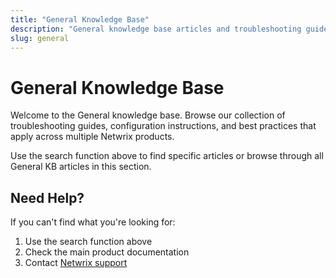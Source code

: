 ```yaml
---
title: "General Knowledge Base"
description: "General knowledge base articles and troubleshooting guides"
slug: general
---
```


# General Knowledge Base

Welcome to the General knowledge base. Browse our collection of troubleshooting guides, configuration instructions, and best practices that apply across multiple Netwrix products.

Use the search function above to find specific articles or browse through all General KB articles in this section.

## Need Help?

If you can't find what you're looking for:
1. Use the search function above
2. Check the main product documentation
3. Contact [Netwrix support](https://www.netwrix.com/support.html)